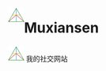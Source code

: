 <img width="32" height="32" style="float:left;" src="https://github.com/Muxiansen/muxiansen/blob/chengzheng/images/logo.png?raw=true" alt="logo"><h1>Muxiansen</h1>
<img width="32" height="32" src="https://github.com/Muxiansen/muxiansen/blob/chengzheng/images/logo.png?raw=true" alt="logo">
我的社交网站
